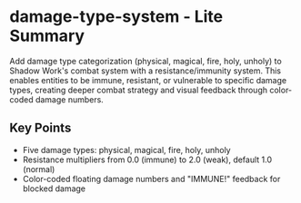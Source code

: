 # damage-type-system - Lite Summary

Add damage type categorization (physical, magical, fire, holy, unholy) to Shadow Work's combat system with a resistance/immunity system. This enables entities to be immune, resistant, or vulnerable to specific damage types, creating deeper combat strategy and visual feedback through color-coded damage numbers.

## Key Points
- Five damage types: physical, magical, fire, holy, unholy
- Resistance multipliers from 0.0 (immune) to 2.0 (weak), default 1.0 (normal)
- Color-coded floating damage numbers and "IMMUNE!" feedback for blocked damage
